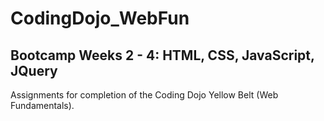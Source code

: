 # CodingDojo_WebFun

## Bootcamp Weeks 2 - 4: HTML, CSS, JavaScript, JQuery 

Assignments for completion of the Coding Dojo Yellow Belt (Web Fundamentals).
